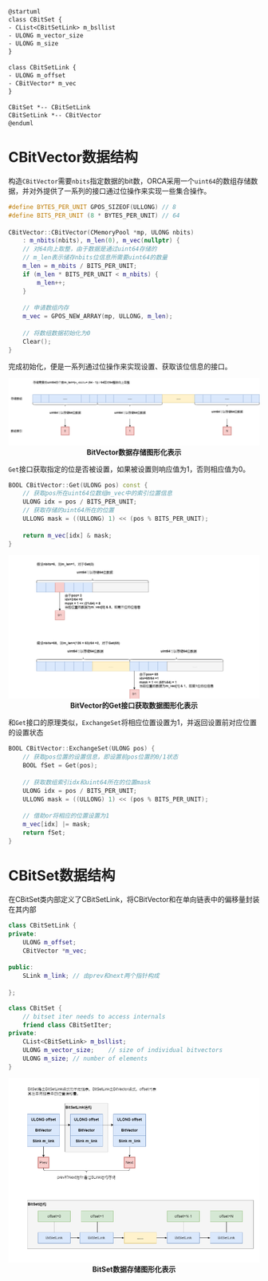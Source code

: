 
```plantuml
@startuml
class CBitSet {
- CList<CBitSetLink> m_bsllist
- ULONG m_vector_size
- ULONG m_size
}

class CBitSetLink {
- ULONG m_offset
- CBitVector* m_vec 
}

CBitSet *-- CBitSetLink
CBitSetLink *-- CBitVector
@enduml
```

# CBitVector数据结构

构造`CBitVector`需要`nbits`指定数据的bit数，ORCA采用一个`uint64`的数组存储数据，并对外提供了一系列的接口通过位操作来实现一些集合操作。

```C++
#define BYTES_PER_UNIT GPOS_SIZEOF(ULLONG) // 8
#define BITS_PER_UNIT (8 * BYTES_PER_UNIT) // 64

CBitVector::CBitVector(CMemoryPool *mp, ULONG nbits)
    : m_nbits(nbits), m_len(0), m_vec(nullptr) {
    // 对64向上取整，由于数据是通过uint64存储的
    // m_len表示储存nbits位信息所需要uint64的数量
    m_len = m_nbits / BITS_PER_UNIT;
    if (m_len * BITS_PER_UNIT < m_nbits) {
        m_len++;
    }

    // 申请数组内存
    m_vec = GPOS_NEW_ARRAY(mp, ULLONG, m_len);

    // 将数组数据初始化为0
    Clear();
}
```

完成初始化，便是一系列通过位操作来实现设置、获取该位信息的接口。
<center>
    <img img src="./img/BitVector-DataStruct.png">
    <div><b>BitVector数据存储图形化表示</b></div>
</center>


`Get`接口获取指定的位是否被设置，如果被设置则响应值为1，否则相应值为0。

```C++
BOOL CBitVector::Get(ULONG pos) const {
    // 获取pos所在uint64位数组m_vec中的索引位置信息
    ULONG idx = pos / BITS_PER_UNIT;
    // 获取存储的uint64所在的位置
    ULLONG mask = ((ULLONG) 1) << (pos % BITS_PER_UNIT);

    return m_vec[idx] & mask;
}
```

<center>
    <img img src="./img/BitVector-Get-Example.png">
    <div><b>BitVector的Get接口获取数据图形化表示</b></div>
</center>

和`Get`接口的原理类似，`ExchangeSet`将相应位置设置为1，并返回设置前对应位置的设置状态
```C++
BOOL CBitVector::ExchangeSet(ULONG pos) {
    // 获取pos位置的设置信息，即设置前pos位置的0/1状态
    BOOL fSet = Get(pos);

    // 获取数组索引idx和uint64所在的位置mask
    ULONG idx = pos / BITS_PER_UNIT;
    ULLONG mask = ((ULLONG) 1) << (pos % BITS_PER_UNIT);

    // 借助or将相应的位置设置为1
    m_vec[idx] |= mask;
    return fSet;
}
```

# CBitSet数据结构
在CBitSet类内部定义了CBitSetLink，将CBitVector和在单向链表中的偏移量封装在其内部
```C++
class CBitSetLink {
private:
    ULONG m_offset;
    CBitVector *m_vec;

public:
    SLink m_link; // 由prev和next两个指针构成

};
```

```C++
class CBitSet {
    // bitset iter needs to access internals
    friend class CBitSetIter;
private:
    CList<CBitSetLink> m_bsllist;
    ULONG m_vector_size;    // size of individual bitvectors
    ULONG m_size; // number of elements
}
```
<center>
    <img img src="./img/BitSet-DataStruct.png">
    <div><b>BitSet数据存储图形化表示</b></div>
</center>
